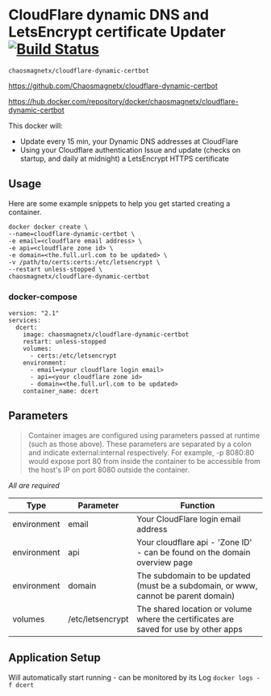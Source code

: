 # CloudFlare dynamic DNS and LetsEncrypt certificate Updater [![Build Status](https://img.shields.io/endpoint.svg?url=https%3A%2F%2Factions-badge.atrox.dev%2FOshayr%2Fcloudflare-dynamic-certbot%2Fbadge%3Fref%3Dmaster&style=flat)](https://actions-badge.atrox.dev/Oshayr/cloudflare-dynamic-certbot/goto?ref=master)

```chaosmagnetx/cloudflare-dynamic-certbot```

https://github.com/Chaosmagnetx/cloudflare-dynamic-certbot

https://hub.docker.com/repository/docker/chaosmagnetx/cloudflare-dynamic-certbot

This docker will:
 - Update every 15 min, your Dynamic DNS addresses at CloudFlare 
 - Using your Cloudflare authentication Issue and update (checks on startup, and daily at midnight) a LetsEncrypt HTTPS certificate
## Usage
Here are some example snippets to help you get started creating a container.
```
docker docker create \
--name=cloudflare-dynamic-certbot \
-e email=<cloudflare email address> \
-e api=<cloudflare zone id> \
-e domain=<the.full.url.com to be updated> \
-v /path/to/certs:certs:/etc/letsencrypt \
--restart unless-stopped \
chaosmagnetx/cloudflare-dynamic-certbot
```
### docker-compose
```
version: "2.1"
services:
  dcert:
    image: chaosmagnetx/cloudflare-dynamic-certbot
    restart: unless-stopped
    volumes:
      - certs:/etc/letsencrypt
    environment:
      - email=<your cloudflare login email>
      - api=<your cloudflare zone id>
      - domain=<the.full.url.com to be updated>
    container_name: dcert
```
## Parameters
> Container images are configured using parameters passed at runtime (such as those above). These parameters are separated by a colon and indicate external:internal respectively. For example, -p 8080:80 would expose port 80 from inside the container to be accessible from the host's IP on port 8080 outside the container.

_All are required_

| Type | Parameter | Function |
| ------------- | ------------- | ------------- |
| environment | email | Your CloudFlare login email address |
| environment | api | Your cloudflare api - 'Zone ID' - can be found on the domain overview page |
| environment | domain | The subdomain to be updated (must be a subdomain, or www, cannot be parent domain) |
| volumes | /etc/letsencrypt | The shared location or volume where the certificates are saved for use by other apps |

## Application Setup
Will automatically start running - can be monitored by its Log ```docker logs -f dcert```

